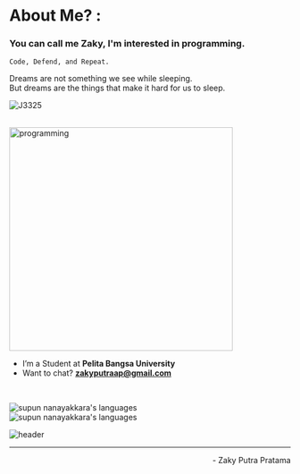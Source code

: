 <h1 align="left">About Me? : </h1>
<h3 align="left">You can call me Zaky, I'm interested in programming.</h3>

```ymal
Code, Defend, and Repeat.
```
<p align="left">Dreams are not something we see while sleeping.<br>But dreams are the things that make it hard for us to sleep.</p>
<p align="left"> 
 <img src="https://komarev.com/ghpvc/?username=J3325&label=Profile%20views&color=3A3960&style=flat" alt="J3325" />
<!--  <img alt="Profile followers" src="https://img.shields.io/github/followers/J3325"> -->
</p>
<br>
<img align="center" alt="programming" width="400" src="https://i.pinimg.com/originals/98/1a/b7/981ab7f08fe9e1ce0e85f1eadfa5a6d9.gif">
<br>

- I’m a Student at **Pelita Bangsa University**
- Want to chat? **zakyputraap@gmail.com**

<br>
<!-- <h3 align="left">My Tool:</h3> -->
<p align="left">
 <img src="https://img.shields.io/badge/Languages-Python | Java | PHP | JavaScript | MySql -EEE4B1.svg" alt="supun nanayakkara's languages" /><br>
 <img src="https://img.shields.io/badge/Tools-Git | Github | VS Code | Android Studio | Figma -E2DFD0.svg" alt="supun nanayakkara's languages" />
<!--   <a href="https://skillicons.dev">
    <img src="https://skillicons.dev/icons?i=git,github,vscode,androidstudio,figma" /><br> -->
<!--    <img src="https://skillicons.dev/icons?i=python,java,javascript,php,mysql" /> -->
<!-- </a> -->
</p>
<!-- <br> -->
<!-- <p align="left">
  <a href="https://abhigyantrips.dev/"> -->
<!--   <img width="49.5%" src="https://github-readme-stats.vercel.app/api?username=J3325&show_icons=true&theme=tokyonight&hide_border=true" />
  <img width="49.5%" src="https://github-readme-streak-stats.herokuapp.com/?user=J3325&theme=tokyonight&hide_border=true" /><br> -->
<!--   <img width="49.5%" src="https://github-readme-stats.vercel.app/api/top-langs/?username=J3325&langs_count=10&theme=cobalt&layout=compact&hide_border=true" />   -->
<!--   </a>
</p>
 -->
 
![header](https://capsule-render.vercel.app/api?type=waving&color=2A0944&height=150&section=footer)

---

<p align="right" > - Zaky Putra Pratama </a></p>

